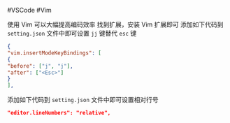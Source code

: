 #VSCode #Vim 

使用 Vim 可以大幅提高编码效率
找到扩展，安装 Vim 扩展即可
添加如下代码到 `setting.json` 文件中即可设置 `jj` 键替代 `esc` 键
```json
{  
"vim.insertModeKeyBindings": [  
{  
"before": ["j", "j"],  
"after": ["<Esc>"]  
}  
],  
```
添加如下代码到 `setting.json` 文件中即可设置相对行号
```json
"editor.lineNumbers": "relative",
```